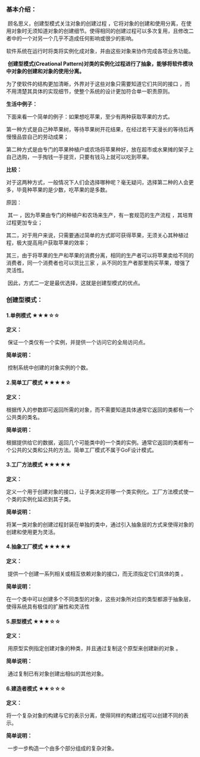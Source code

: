 ### 基本介绍：  

​	顾名思义，创建型模式关注对象的创建过程 ，它将对象的创建和使用分离，在使用对象时无须知道对象的创建细节。使得相同的创建过程可以多次复用，且修改二者中的一个对另一个几乎不造成任何影响或很少的影响。

​	软件系统在运行时将类将实例化成对象，并由这些对象来协作完成各项业务功能。

​	**创建型模式(Creational Pattern)对类的实例化过程进行了抽象，能够将软件模块中对象的创建和对象的使用分离。**

   为了使软件的结构更加清晰，外界对于这些对象只需要知道它们共同的接口 ，而不用清楚其具体的实现细节，使整个系统的设计更加符合单一职责原则。



**生活中例子：**

下面来看一个简单的例子：如果想吃苹果，至少有两种获取苹果的方式。

​	第一种方式是自己种苹果树，等待苹果树开花结果，在经过若干天漫长的等待后再慢慢品尝自己的劳动成果；

​	第二种方式是由专门的苹果种植户或农场将苹果种好，放在超市或水果摊的架子上自己选购，一手掏钱一手提货，只要有钱马上就可以吃到苹果。

**比较：**

​	对于这两种方式，一般情况下人们会选择哪种呢？毫无疑问，选择第二种的人会更多，毕竟种苹果的是少数，吃苹果的是多数。

原因：

​	其一 ，因为苹果由专门的种植户和农场来生产，有一套规范的生产流程 ，其培育过程更加专业；

​	其二，对于用户来说，只需要通过简单的方式即可获得苹果，无须关心其种植过程，极大提高用户获取苹果的效率；

​	其三，由于将苹果的生产和苹果的消费分离，相同的生产者可以将苹果卖给不同的消费者，同一个消费者也可以货比三家 ，从不同的生产者那里购买苹果，增强了灵活性。

​	因此，方式二一定是最优选择，这就是创建型模式的优点。



### 创建型模式：

#### 1.单例模式 ★★★☆☆

**定义：**

​	保证一个类仅有一个实例，并提供一个访问它的全局访问点。

**简单说明：**

​	控制系统中创建的对象实例的个数。

#### 2.简单工厂模式 ★★★★☆

**定义：**

​	根据传入的参数即可返回所需的对象，而不需要知道具体通常它返回的类都有一个公共类的类名。

**简单说明：**

​	根据提供给它的数据，返回几个可能类中的一个类的实例。通常它返回的类都有一个公共的父类和公共的方法。简单工厂模式不属于GoF设计模式。

#### 3.工厂方法模式 ★★★★★

**定义：**

​	定义一个用于创建对象的接口，让子类决定将哪一个类实例化。工厂方法模式使一个类的实例化延迟到其子类。

**简单说明：**

​	将某一类对象的创建过程封装在单独的类中，通过引入抽象层的方式来使得对象的创建和使用更为灵活。

#### 4.抽象工厂模式 ★★★★★

**定义：**

​	提供一个创建一系列相关或相互依赖对象的接口，而无须指定它们具体的类 。

**简单说明：**

​	在一个类中可以创建多个不同类型的对象，这些对象所对应的类型都源于抽象层，使得系统具有极佳的扩展性和灵活性

#### 5.原型模式 ★★★☆☆

**定义：**

​	用原型实例指定创建对象的种类，并且通过复制这个原型来创建新的对象 。

**简单说明：**

​	通过复制已有对象创建出相似的其他对象。

#### 6.建造者模式 ★★☆☆☆

**定义：**

​	将一个复杂对象的构建与它的表示分离，使得同样的构建过程可以创建不同的表示。

**简单说明：**

​	一步一步构造一个由多个部分组成的复杂对象。



































